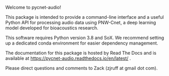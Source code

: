 Welcome to pycnet-audio!

This package is intended to provide a command-line interface and a
useful Python API for processing audio data using PNW-Cnet, a deep
learning model developed for bioacoustics research.

This software requires Python version 3.8 and SoX. We recommend setting
up a dedicated conda environment for easier dependency management.

The documentation for this package is hosted by Read The Docs and is 
available at https://pycnet-audio.readthedocs.io/en/latest/ .

Please direct questions and comments to Zack (zjruff at gmail dot com).
